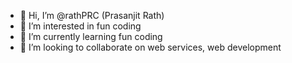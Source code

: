 - 👋 Hi, I’m @rathPRC (Prasanjit Rath)
- 👀 I’m interested in fun coding
- 🌱 I’m currently learning fun coding
- 💞️ I’m looking to collaborate on web services, web development

<!---
rathPRC/rathPRC is a ✨ special ✨ repository because its `README.md` (this file) appears on your GitHub profile.
You can click the Preview link to take a look at your changes.
--->
